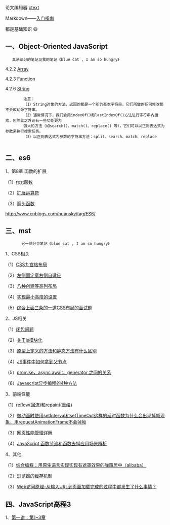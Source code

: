 论文编辑器 [ctext](http://blog.sina.com.cn/s/blog_6647de110102uw3a.html)   

Markdown——[入门指南](http://www.jianshu.com/p/1e402922ee32/) 

都是基础知识 :smile:

##  一、Object-Oriented JavaScript       

       其余部分的笔记见我的笔记《blue cat , I am so hungry》
     
4.2.2 [Array](https://github.com/Seasons123/blog/issues/11)  

4.2.3 [Function](https://github.com/Seasons123/blog/issues/14)  

4.2.6 [String](https://github.com/Seasons123/blog/issues/15)

            注意：
            （1）String对象的方法，返回的都是一个新的基本字符串，它们所做的任何修改都不会改动源字符串。
            （2）通常情况下，我们会用indexOf()和lastIndexOf()方法进行字符串内搜索，但除此之外还有一些功能更为
            强大的方法（如search()、match()、replace() 等），它们可以以正则表达式为参数来执行搜索任务。
            （3）以正则表达式为参数的字符串方法：split、search、match、replace        


## 二、es6

1、第8章 函数的扩展

（1）[rest函数](https://github.com/Seasons123/blog/issues/12) 

（2）[扩展运算符](https://github.com/Seasons123/blog/issues/12) 

（3）[箭头函数](https://github.com/Seasons123/blog/issues/41) 


http://www.cnblogs.com/huansky/tag/ES6/ 



## 三、mst

           另一部分见笔记《blue cat , I am so hungry》
       
1、CSS相关

（1）[CSS九宫格布局](https://github.com/Seasons123/blog/issues/19) 

（2）[左侧固定宽右侧自适应](https://github.com/Seasons123/blog/issues/38)

（3）[八种创建等高列布局](http://www.w3cplus.com/css/creaet-equal-height-columns)

（4）[实现最小高度的设置](https://github.com/Seasons123/blog/issues/39)

（5）[综合上面三条的一道CSS布局的面试题](https://github.com/Seasons123/blog/issues/40)

2、JS相关

（1）[闭包问题](https://github.com/Seasons123/blog/issues/18) 

（2）[关于js模块化](https://github.com/Seasons123/ADReact/issues/32) 

（3）[原型上定义的方法和静态方法有什么区别 ](https://github.com/Seasons123/blog/issues/21)

（4）[JS事件中如何拿到父节点](https://github.com/Seasons123/blog/issues/37) 

（5）[promise，async await，generator 之间的关系 ](https://github.com/Seasons123/blog/issues/17) 

（6）[Javascript异步编程的4种方法](http://www.ruanyifeng.com/blog/2012/12/asynchronous%EF%BC%BFjavascript.html) 

3、前端性能

（1）[reflow(回流)和repaint(重绘)](https://github.com/Seasons123/blog/issues/28)

（2）[做动画时使用setInterval和setTimeOut这样的延时函数为什么会出现掉帧现象，用requestAnimationFrame不会掉帧](https://github.com/Seasons123/blog/issues/29)
   
（3）[网页性能管理详解](http://www.ruanyifeng.com/blog/2015/09/web-page-performance-in-depth.html) 

（4）[JavaScript 函数节流和函数去抖应用场景辨析](https://github.com/hanzichi/underscore-analysis/issues/20) 

4、其他

（1）[综合编程：用原生语言实现实现有遮罩效果的弹窗居中（alibaba）]( https://github.com/Seasons123/popup) 

（2）[浏览器的缓存机制](https://github.com/Seasons123/blog/issues/20) 

（3）[Web访问原理-从输入URL到页面加载完成的过程中都发生了什么事情？](https://github.com/Seasons123/blog/issues/30) 



## 四、JavaScript高程3

1、[第一讲：第1~3章](http://www.cnblogs.com/bling/p/5554067.html)  
